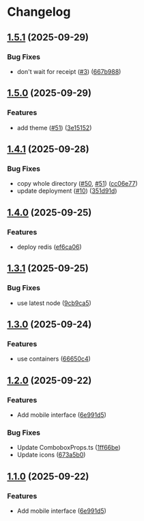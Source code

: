 # Changelog

## [1.5.1](https://github.com/sptlco/spatial/compare/spatial-interface-web-1.5.0...spatial-interface-web-1.5.1) (2025-09-29)


### Bug Fixes

* don't wait for receipt ([#3](https://github.com/sptlco/spatial/issues/3)) ([667b988](https://github.com/sptlco/spatial/commit/667b988311fd2fee1559474b0f31a480e6ed622d))

## [1.5.0](https://github.com/sptlco/spatial/compare/spatial-interface-web-1.4.1...spatial-interface-web-1.5.0) (2025-09-29)


### Features

* add theme ([#51](https://github.com/sptlco/spatial/issues/51)) ([3e15152](https://github.com/sptlco/spatial/commit/3e15152c366fa817e0e64f1832401143d90d9fce))

## [1.4.1](https://github.com/sptlco/spatial/compare/spatial-interface-web-1.4.0...spatial-interface-web-1.4.1) (2025-09-28)


### Bug Fixes

* copy whole directory ([#50](https://github.com/sptlco/spatial/issues/50), [#51](https://github.com/sptlco/spatial/issues/51)) ([cc06e77](https://github.com/sptlco/spatial/commit/cc06e773d00e969716ad40917e6efe7e14ea0833))
* update deployment ([#10](https://github.com/sptlco/spatial/issues/10)) ([351d91d](https://github.com/sptlco/spatial/commit/351d91d65e75684981bbcdb541946ea339dfb982))

## [1.4.0](https://github.com/sptlco/spatial/compare/spatial-interface-web-1.3.1...spatial-interface-web-1.4.0) (2025-09-25)


### Features

* deploy redis ([ef6ca06](https://github.com/sptlco/spatial/commit/ef6ca062170023175e63beb465cf42ddd3520a85))

## [1.3.1](https://github.com/sptlco/spatial/compare/spatial-interface-web-1.3.0...spatial-interface-web-1.3.1) (2025-09-25)


### Bug Fixes

* use latest node ([9cb9ca5](https://github.com/sptlco/spatial/commit/9cb9ca530a898dae88bfe5208e3566e715c5e8cc))

## [1.3.0](https://github.com/sptlco/spatial/compare/spatial-interface-web-1.2.0...spatial-interface-web-1.3.0) (2025-09-24)


### Features

* use containers ([66650c4](https://github.com/sptlco/spatial/commit/66650c46715e05c0b66f2730d672b91ebbb52224))

## [1.2.0](https://github.com/sptlco/spatial/compare/spatial-interface-web-1.1.0...spatial-interface-web-1.2.0) (2025-09-22)


### Features

* Add mobile interface ([6e991d5](https://github.com/sptlco/spatial/commit/6e991d5bec6f6443e8e20bdde1dba6d66480b87d))


### Bug Fixes

* Update ComboboxProps.ts ([1ff66be](https://github.com/sptlco/spatial/commit/1ff66be68e412e110ed944e2943556e127dce061))
* Update icons ([673a5b0](https://github.com/sptlco/spatial/commit/673a5b0d18a298868a632ee47e6e2bec64e805ee))

## [1.1.0](https://github.com/sptlco/spatial/compare/spatial-interface-web-1.0.1...spatial-interface-web-1.1.0) (2025-09-22)


### Features

* Add mobile interface ([6e991d5](https://github.com/sptlco/spatial/commit/6e991d5bec6f6443e8e20bdde1dba6d66480b87d))
